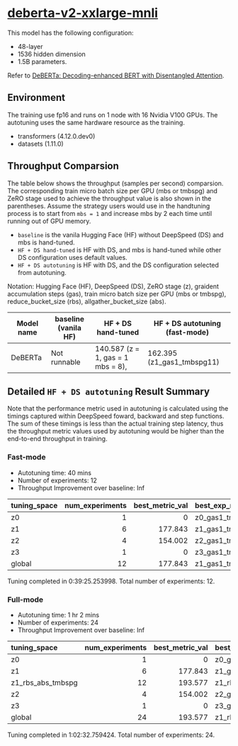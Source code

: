 # [deberta-v2-xxlarge-mnli](https://huggingface.co/microsoft/deberta-v2-xxlarge)

This model has the following configuration:

- 48-layer
- 1536 hidden dimension
- 1.5B parameters.

Refer to [DeBERTa: Decoding-enhanced BERT with Disentangled Attention](https://github.com/microsoft/DeBERTa).
## Environment

The training use fp16 and runs on 1 node with 16 Nvidia V100 GPUs. The autotuning uses the same hardware resource as the training.

- transformers (4.12.0.dev0)
- datasets (1.11.0)

## Throughput Comparsion

The table below shows the throughput (samples per second) comparsion. The corresponding train micro batch size per GPU (mbs or tmbspg) and ZeRO stage used to achieve the throughput value is also shown in the parentheses. Assume the strategy users would use in the handtuning process is to start from `mbs = 1` and increase mbs by 2 each time until running out of GPU memory.
 - `baseline` is the vanila Hugging Face (HF) without DeepSpeed (DS) and mbs is hand-tuned.
 - `HF + DS hand-tuned` is HF with DS, and mbs is hand-tuned while other DS configuration uses default values.
 - `HF + DS autotuning` is HF with DS, and the DS configuration selected from autotuning.

Notation: Hugging Face (HF), DeepSpeed (DS), ZeRO stage (z), graident accumulation steps (gas), train micro batch size per GPU (mbs or tmbspg), reduce_bucket_size (rbs), allgather_bucket_size (abs).

| Model name | baseline (vanila HF) | HF + DS hand-tuned                | HF + DS autotuning (fast-mode) |
| ---------- | -------------------- | --------------------------------- | ------------------------------ |
| DeBERTa    | Not runnable         | 140.587 (z = 1, gas = 1 mbs = 8), | 162.395  (z1_gas1_tmbspg11)    |

## Detailed `HF + DS autotuning` Result Summary

Note that the performance metric used in autotuning is calculated using the timings captured within DeepSpeed foward, backward and step functions. The sum of these timings is less than the actual training step latency, thus the throughput metric values used by autotuning would be higher than the end-to-end throughput in training.
### Fast-mode
- Autotuning time: 40 mins
- Number of experiments: 12
- Throughput Improvement over baseline: Inf

| tuning_space | num_experiments | best_metric_val | best_exp_name    |
| :----------- | --------------: | --------------: | :--------------- |
| z0           |               1 |               0 | z0_gas1_tmbspg1  |
| z1           |               6 |         177.843 | z1_gas1_tmbspg11 |
| z2           |               4 |         154.002 | z2_gas1_tmbspg14 |
| z3           |               1 |               0 | z3_gas1_tmbspg14 |
| global       |              12 |         177.843 | z1_gas1_tmbspg11 |

Tuning completed in 0:39:25.253998. Total number of experiments: 12.

### Full-mode
- Autotuning time: 1 hr 2 mins
- Number of experiments: 24
- Throughput Improvement over baseline: Inf

| tuning_space      | num_experiments | best_metric_val | best_exp_name                          |
| :---------------- | --------------: | --------------: | :------------------------------------- |
| z0                |               1 |               0 | z0_gas1_tmbspg1                        |
| z1                |               6 |         177.843 | z1_gas1_tmbspg11                       |
| z1_rbs_abs_tmbspg |              12 |         193.577 | z1_rbs5.0e+07_abs1.0e+09_gas1_tmbspg11 |
| z2                |               4 |         154.002 | z2_gas1_tmbspg14                       |
| z3                |               1 |               0 | z3_gas1_tmbspg14                       |
| global            |              24 |         193.577 | z1_rbs5.0e+07_abs1.0e+09_gas1_tmbspg11 |

Tuning completed in 1:02:32.759424. Total number of experiments: 24.

